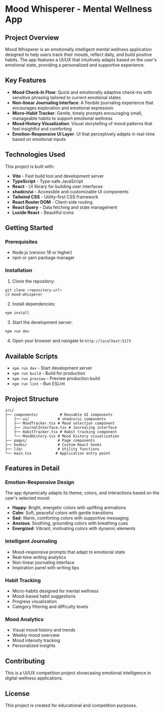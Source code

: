 # Mood Whisperer - Mental Wellness App

## Project Overview

Mood Whisperer is an emotionally intelligent mental wellness application designed to help users track their moods, reflect daily, and build positive habits. The app features a UI/UX that intuitively adapts based on the user's emotional state, providing a personalized and supportive experience.

## Key Features

- **Mood Check-In Flow**: Quick and emotionally adaptive check-ins with sensitive phrasing tailored to current emotional states
- **Non-linear Journaling Interface**: A flexible journaling experience that encourages exploration and emotional expression
- **Micro-Habit Tracker**: Gentle, timely prompts encouraging small, manageable habits to support emotional wellness
- **Mood History Visualization**: Visual storytelling of mood patterns that feel insightful and comforting
- **Emotion-Responsive UI Layer**: UI that perceptively adapts in real-time based on emotional inputs

## Technologies Used

This project is built with:

- **Vite** - Fast build tool and development server
- **TypeScript** - Type-safe JavaScript
- **React** - UI library for building user interfaces
- **shadcn/ui** - Accessible and customizable UI components
- **Tailwind CSS** - Utility-first CSS framework
- **React Router DOM** - Client-side routing
- **React Query** - Data fetching and state management
- **Lucide React** - Beautiful icons

## Getting Started

### Prerequisites

- Node.js (version 18 or higher)
- npm or yarn package manager

### Installation

1. Clone the repository:
```bash
git clone <repository-url>
cd mood-whisperer
```

2. Install dependencies:
```bash
npm install
```

3. Start the development server:
```bash
npm run dev
```

4. Open your browser and navigate to `http://localhost:5173`

## Available Scripts

- `npm run dev` - Start development server
- `npm run build` - Build for production
- `npm run preview` - Preview production build
- `npm run lint` - Run ESLint

## Project Structure

```
src/
├── components/          # Reusable UI components
│   ├── ui/             # shadcn/ui components
│   ├── MoodTracker.tsx # Mood selection component
│   ├── JournalInterface.tsx # Journaling interface
│   ├── HabitTracker.tsx # Habit tracking component
│   └── MoodHistory.tsx # Mood history visualization
├── pages/              # Page components
├── hooks/              # Custom React hooks
├── lib/                # Utility functions
└── main.tsx           # Application entry point
```

## Features in Detail

### Emotion-Responsive Design
The app dynamically adapts its theme, colors, and interactions based on the user's selected mood:
- **Happy**: Bright, energetic colors with uplifting animations
- **Calm**: Soft, peaceful colors with gentle transitions
- **Sad**: Warm, comforting colors with supportive messaging
- **Anxious**: Soothing, grounding colors with breathing cues
- **Energized**: Vibrant, motivating colors with dynamic elements

### Intelligent Journaling
- Mood-responsive prompts that adapt to emotional state
- Real-time writing analytics
- Non-linear journaling interface
- Inspiration panel with writing tips

### Habit Tracking
- Micro-habits designed for mental wellness
- Mood-based habit suggestions
- Progress visualization
- Category filtering and difficulty levels

### Mood Analytics
- Visual mood history and trends
- Weekly mood overview
- Mood intensity tracking
- Personalized insights

## Contributing

This is a UI/UX competition project showcasing emotional intelligence in digital wellness applications.

## License

This project is created for educational and competition purposes.

